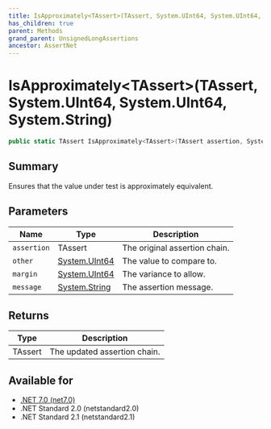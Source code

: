 ```yaml
---
title: IsApproximately<TAssert>(TAssert, System.UInt64, System.UInt64, System.String)
has_children: true
parent: Methods
grand_parent: UnsignedLongAssertions
ancestor: AssertNet
---
```

# IsApproximately&lt;TAssert&gt;(TAssert, System.UInt64, System.UInt64, System.String)

```csharp
public static TAssert IsApproximately<TAssert>(TAssert assertion, System.UInt64 other, System.UInt64 margin, System.String message);
```

## Summary
Ensures that the value under test is approximately equivalent.

## Parameters
|Name|Type|Description|
|-|-|-|
|`assertion`|TAssert|The original assertion chain.|
|`other`|[System.UInt64](https://learn.microsoft.com/en-us/dotnet/api/system.uint64)|The value to compare to.|
|`margin`|[System.UInt64](https://learn.microsoft.com/en-us/dotnet/api/system.uint64)|The variance to allow.|
|`message`|[System.String](https://learn.microsoft.com/en-us/dotnet/api/system.string)|The assertion message.|

## Returns
|Type|Description|
|-|-|
|TAssert|The updated assertion chain.|

## Available for
- [.NET 7.0 (net7.0)](https://versionsof.net/core/7.0/)
- .NET Standard 2.0 (netstandard2.0)
- .NET Standard 2.1 (netstandard2.1)
